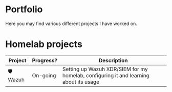 # Portfolio



Here you may find various different projects I have worked on.



# Homelab projects

| Project               | Progress? | Description                                                  |
| --------------------- | --------- | ------------------------------------------------------------ |
| 🛡️[Wazuh](linkherepls) | On-going  | Setting up Wazuh XDR/SIEM for my homelab, configuring it and learning about its usage |

